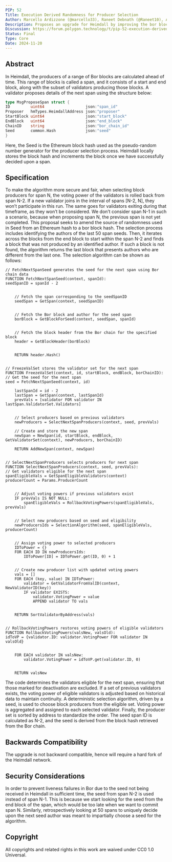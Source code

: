 ```yaml
---
PIP: 52
Title: Execution Derived Randomness for Producer Selection
Author: Marcello Ardizzone (@marcello33), Raneet Debnath (@Raneet10), Angel Valkov (@avalkov)
Description: Proposes an upgrade for Heimdall by improving the bor blocks producers’ selection algorithm
Discussion: https://forum.polygon.technology/t/pip-52-execution-derived-randomness-for-producer-selection/20193
Status: Final
Type: Core
Date: 2024-11-20
---
```


## Abstract
In Heimdall, the producers of a range of Bor blocks are calculated ahead of time. This range of blocks is called a span, and it consists of a start and end block, along with the subset of validators producing those blocks.
A validator proposes details of the next span using the structure below:

```go
type MsgProposeSpan struct {
ID         uint64                  json:"span_id"
Proposer   hmTypes.HeimdallAddress json:"proposer"
StartBlock uint64                  json:"start_block"
EndBlock   uint64                  json:"end_block"
ChainID    string                  json:"bor_chain_id"
Seed       common.Hash             json:"seed"
}
```

Here, the Seed is the Ethereum block hash used as the pseudo-random number generator for the producer selection process. Heimdall locally stores the block hash and increments the block once we have successfully decided upon a span.

## Specification
To make the algorithm more secure and fair, when selecting block producers for span N, the voting power of the validators is rolled back from span N-2. If a new validator joins in the interval of spans [N-2, N], they won’t participate in this run. The same goes for validators exiting during that timeframe, as they won’t be considered. We don’t consider span N-1 in such a scenario, because when proposing span N, the previous span is not yet completed.
This proposal seeks to amend the source of randomness used in Seed from an Ethereum hash to a bor block hash. The selection process includes identifying the authors of the last 50 span seeds. Then, it iterates across the blocks from the end block to start within the span N-2 and finds a block that was not produced by an identified author. If such a block is not found, the algorithm returns the last block that presents authors who are different from the last one.
The selection algorithm can be shown as follows:

```pseudo
// FetchNextSpanSeed generates the seed for the next span using Bor chain data
FUNCTION FetchNextSpanSeed(context, spanId):
seedSpanID = spanId - 2


    // Fetch the span corresponding to the seedSpanID
    seedSpan = GetSpan(context, seedSpanID)


    // Fetch the Bor block and author for the seed span
    borBlock = GetBlockForSeed(context, seedSpan, spanId)


    // Fetch the block header from the Bor chain for the specified block
    header = GetBlockHeader(borBlock)


    RETURN header.Hash()


// FreezeValSet stores the validator set for the next span
FUNCTION FreezeValSet(context, id, startBlock, endBlock, borChainID):
// Get the seed for the next span
seed = FetchNextSpanSeed(context, id)

    lastSpanId = id - 2
    lastSpan = GetSpan(context, lastSpanId)
    prevVals = [validator FOR validator IN lastSpan.ValidatorSet.Validators]


    // Select producers based on previous validators
    newProducers = SelectNextSpanProducers(context, seed, prevVals)
    
    // Create and store the new span
    newSpan = NewSpan(id, startBlock, endBlock, GetValidatorSet(context), newProducers, borChainID)
    
    RETURN AddNewSpan(context, newSpan)


// SelectNextSpanProducers selects producers for next span
FUNCTION SelectNextSpanProducers(context, seed, prevVals):
// Get validators eligible for the next span
spanEligibleVals = GetSpanEligibleValidators(context)
producerCount = Params.ProducerCount


    // Adjust voting powers if previous validators exist
    IF prevVals IS NOT NULL:
        spanEligibleVals = RollbackVotingPowers(spanEligibleVals, prevVals)


    // Select new producers based on seed and eligibility
    newProducersIds = SelectionAlgorithm(seed, spanEligibleVals, producerCount)


    // Assign voting power to selected producers
    IDToPower = {}
    FOR EACH ID IN newProducersIds:
        IDToPower[ID] = IDToPower.get(ID, 0) + 1


    // Create new producer list with updated voting powers
    vals = []
    FOR EACH (key, value) IN IDToPower:
        validator = GetValidatorFromValID(context, NewValidatorID(key))
        IF validator EXISTS:
            validator.VotingPower = value
            APPEND validator TO vals


    RETURN SortValidatorByAddress(vals)


// RollbackVotingPowers restores voting powers of eligible validators
FUNCTION RollbackVotingPowers(valsNew, valsOld):
idToVP = {validator.ID: validator.VotingPower FOR validator IN valsOld}


    FOR EACH validator IN valsNew:
        validator.VotingPower = idToVP.get(validator.ID, 0)


    RETURN valsNew
```

The code determines the validators eligible for the next span, ensuring that those marked for deactivation are excluded. If a set of previous validators exists, the voting power of eligible validators is adjusted based on historical data to maintain continuity.
A deterministic selection algorithm, driven by a seed, is used to choose block producers from the eligible set. Voting power is aggregated and assigned to each selected validator. Finally, the producer set is sorted by address to standardize the order. The seed span ID is calculated as N-2, and the seed is derived from the block hash retrieved from the Bor chain.

## Backwards Compatibility
The upgrade is not backward compatible, hence will require a hard fork of the Heimdall network.

## Security Considerations
In order to prevent liveness failures in Bor due to the seed not being received in Heimdall in sufficient time, the seed from span N-2 is used instead of span N-1. This is because we start looking for the seed from the end block of the span, which would be too late when we want to commit span N. Similarly, retrospectively looking at 50 spans to uniquely decide upon the next seed author was meant to impartially choose a seed for the algorithm.

## Copyright
All copyrights and related rights in this work are waived under CC0 1.0 Universal.
